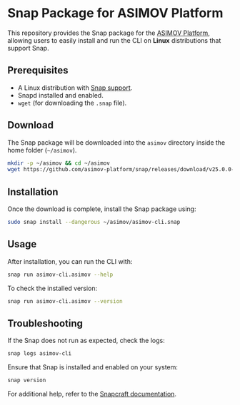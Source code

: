 # Snap Package for ASIMOV Platform

This repository provides the Snap package for the [ASIMOV Platform], allowing users to easily install and run the CLI on **Linux** distributions that support Snap.

## **Prerequisites**

- A Linux distribution with [Snap support](https://snapcraft.io/docs/installing-snapd).
- Snapd installed and enabled.
- `wget` (for downloading the `.snap` file).

## **Download**

The Snap package will be downloaded into the `asimov` directory inside the home folder (`~/asimov`).

```bash
mkdir -p ~/asimov && cd ~/asimov
wget https://github.com/asimov-platform/snap/releases/download/v25.0.0-dev.3/asimov-cli_25.0.0-dev.3_amd64.snap -O asimov-cli.snap
```

## Installation

Once the download is complete, install the Snap package using:

```bash
sudo snap install --dangerous ~/asimov/asimov-cli.snap
```

## Usage

After installation, you can run the CLI with:

```bash
snap run asimov-cli.asimov --help
```

To check the installed version:

```bash
snap run asimov-cli.asimov --version
```

## Troubleshooting

If the Snap does not run as expected, check the logs:

```bash
snap logs asimov-cli
```

Ensure that Snap is installed and enabled on your system:

```bash
snap version
```

For additional help, refer to the [Snapcraft documentation](https://snapcraft.io/docs).

[ASIMOV Platform]: https://github.com/asimov-platform
[asimov-cli]: https://github.com/asimov-platform/asimov-cli
